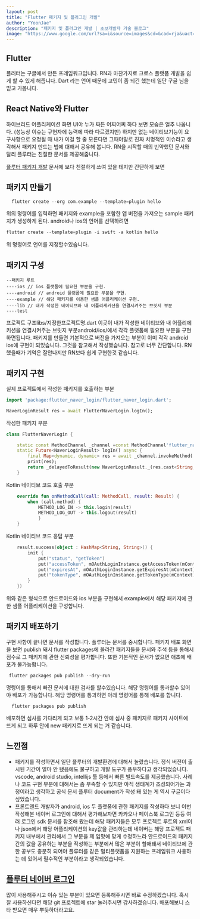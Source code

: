```yaml
---
layout: post
title: "Flutter 패키지 및 플러그인 개발"
author: "YoonJae"
description: "패키지 및 플러그인 개발 | 초보개발자 기술 블로그"
image: "https://www.google.com/url?sa=i&source=images&cd=&cad=rja&uact=8&ved=2ahUKEwjE4fPjqPLhAhXEzLwKHfkODwQQjRx6BAgBEAU&url=https%3A%2F%2Farstechnica.com%2Fgadgets%2F2018%2F06%2Fgoogles-cross-platform-flutter-sdk-hits-release-preview-1%2F&psig=AOvVaw1lN9eOBIWIit5i_Eoz7AX6&ust=1556524772869984"
---
```


## Flutter

플러터는 구글에서 만든 프레임워크입니다. RN과 마찬가지로 크로스 플랫폼 개발을 쉽게 할 수 있게 해줍니다. Dart 라는 언어 때문에 고민이 좀 되긴 했는데 일단 구글 님을 믿고 가봅니다.
## React Native와 Flutter 
하이브리드 어플리케이션 화면 UI야 누가 짜든 어찌어찌 하다 보면 모습은 얼추 나옵니다. (성능상 이슈는 구현자에 능력에 따라 다르겠지만) 하지만 없는 네이티브기능이 요구사항으로 요청될 때 내가 이걸 할 줄 모른다면 그때야말로 진짜 치명적인 이슈라고 생각해서 패키지 만드는 법에 대해서 공유해 봅니다. RN을 시작할 때의 빈약했던 문서와 달리 플루터는 친절한 문서를 제공해줍니다.

[플루터 패키지 개발](https://flutter.dev/docs/development/packages-and-plugins/developing-packages) 문서에 보다 친절하게 쓰여 있을 테지만 간단하게 보면

## 패키지 만들기

```dart
  flutter create --org com.example --template=plugin hello
```

위의 명령어를 입력하면 패키지와 example을 포함한 앱 버전을 가져오는 sample 패키지가 생성하게 된다. android나 ios의 언어를 선택하려면

```dart
flutter create --template=plugin -i swift -a kotlin hello
```

위 명령어로 언어를 지정할수있습니다.

## 패키지 구성

```
--패키지 루트
----ios // ios 플랫폼에 필요한 부분을 구현.
----android // android 플랫폼에 필요한 부분을 구현.
----example // 해당 패키지를 이용한 샘플 어플리케이션 구현.
----lib // 내가 작성한 네이티브와 내 어플리케키션을 연결시켜주는 브릿지 부분
----test 
```
프로젝트 구조libs/지정한프로젝트명.dart 이곳이 내가 작성한 네이티브와 내 어플리에키션을 연결시켜주는 브릿지 부분android/ios/에서 각각 플랫폼에 필요한 부분을 구현하면됩니다. 패키지를 만들면 기본적으로 버전을 가져오는 부분이 이미 각각 android ios에 구현이 되있습니다. 그것을 참고해서 작성했습니다. 참고로 너무 간단합니다. RN했을때가 기억은 잘안나지만 RN보다 쉽게 구현한것 같습니다.

## 패키지 구현

실제 프로젝트에서 작성한 패키지를 호출하는 부분

``` dart
import 'package:flutter_naver_login/flutter_naver_login.dart';

NaverLoginResult res = await FlutterNaverLogin.logIn();
```

작성한 패키지 부분

``` dart
class FlutterNaverLogin {

    static const MethodChannel _channel =const MethodChannel'flutter_naver_login');
    static Future<NaverLoginResult> logIn() async {
        final Map<dynamic, dynamic> res = await _channel.invokeMethod('logIn');
        print(res);
        return _delayedToResult(new NaverLoginResult._(res.cast<String, dynamic>()));
    }
```

Kotlin 네이티브 코드 호출 부분

``` kotlin
    override fun onMethodCall(call: MethodCall, result: Result) {
        when (call.method) {
            METHOD_LOG_IN -> this.login(result)
            METHOD_LOG_OUT -> this.logout(result)
            }
    }
```

Kotlin 네이티브 코드 응답 부분

``` kotlin
    result.success(object : HashMap<String, String>() {
        init {
            put("status", "getToken")
            put("accessToken", mOAuthLoginInstance.getAccessToken(mContext))
            put("expiresAt", mOAuthLoginInstance.getExpiresAt(mContext).toString())
            put("tokenType", mOAuthLoginInstance.getTokenType(mContext))
        }
    })
```

위와 같은 형식으로 안드로이드와 ios 부분을 구현해서 example에서 해당 패키지에 관한
샘플 어플리케이션을 구성합니다. 


## 패키지 배포하기

구현 사항이 끝나면 문서를 작성합니다. 플루터는 문서를 중시합니다. 패키지 배포 화면을 보면 publish 돼서 flutter packages에 올라간 패키지들을 문서와 주석 등을 통해서 점수로 그 패키지에 관한 신뢰성을 평가합니다. 또한 기본적인 문서가 없으면 애초에 배포가 불가능합니다.

``` 
 flutter packages pub publish --dry-run
```
명령어를 통해서 빠진 문서에 대한 검사를 할수있습니다. 해당 명령어를 통과할수 있어야 배포가 가능합니다. 해당 명령어를 통과하면 아래 명령어를 통해 배포를 합니다. 

```
  flutter packages pub publish
```

배포하면 심사를 기다리게 되고 보통 1-2시간 안에 심사 중 패키지로 패키지 사이트에 뜨게 되고 하루 안에 new 패키지로 뜨게 되는 거 같습니다.

## 느낀점
- 패키지를 작성하면서 일단 플루터의 개발환경에 대해서 놀랐습니다. 정식 버전이 출시된 기간이 얼마 안 됐음에도 불구하고 개발 도구가 풍부하다고 생각되었습니다. vscode, android studio, intellijs 툴 등에서 빠른 빌드속도를 제공했습니다. 사례나 코드 구현 부분에 대해서는 좀 부족할 수 있지만 아직 생태계가 조성되어가는 과정이라고 생각하고 공식 문서 플루터 document가 작성 돼 있는 게 역시 구글이다 싶었습니다.
- 프론트엔드 개발자가 android, ios 두 플랫폼에 관한 패키지를 작성하다 보니 이번 작성해본 네이버 로그인에 대해서 평가해보자면 카카오나 페이스북 로그인 등등 여러 로그인 sdk 문서를 참조해 봤는데 해당 패키지들은 모두 프로젝트 루트의 xml이나 json에서 해당 어플리케이션의 key값을 관리하는데 네이버는 해당 프로젝트 패키지 내부에서 관리해서 그 부분을 제 입맛에 맞게 수정하느라 안드로이드의 패키지 간의 값을 공유하는 부분을 작성하는 부분에서 많은 부분이 할애돼서 네이티브에 관한 공부도 충분히 되어야 플루터를 같은 멀티플랫폼을 지원하는 프레임워크 사용하는 데 있어서 필수적인 부분이라고 생각되었습니다.


## [플루터 네이버 로그인](https://pub.dartlang.org/packages/flutter_naver_login) 
많이 사용해주시고 이슈 있는 부분이 있으면 등록해주시면 바로 수정하겠습니다.
혹시 잘 사용하신다면 해당 git 프로젝트에 star 눌러주시면 감사하겠습니다. 배포해보니 스타 받으면 매우 뿌듯하더라고요.